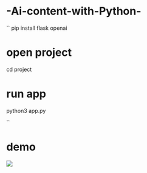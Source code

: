 # -Ai-content-with-Python-



``
pip install flask openai 

# open project

cd project 

# run app
python3 app.py

``

# demo 

<img src="https://raw.githubusercontent.com/TanvirIsalmBaizid/-Ai-content-with-Python-/main/Screenshot%20from%202022-03-15%2021-48-11.png">
